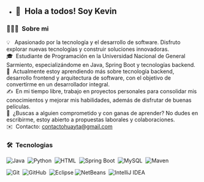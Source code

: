 - ## 👋 &nbsp;Hola a todos! Soy Kevin
<!-- <p align="center">
  <a href="https://github.com/AVS1508">
    <img alt="Night Coding" src="https://raw.githubusercontent.com/AVS1508/AVS1508/master/assets/Night-Coding.gif" />
  </a>
</p> -->
<!--align="right"-->

### 👨🏻‍💻 &nbsp;Sobre mi




💡 &nbsp; Apasionado por la tecnología y el desarrollo de software. Disfruto explorar nuevas tecnologías y construir soluciones innovadoras.\
🎓 &nbsp;Estudiante de Programación en la Universidad Nacional de General Sarmiento, especializándome en Java, Spring Boot y tecnologías backend.\
🌱 &nbsp;Actualmente estoy aprendiendo más sobre tecnología backend, desarrollo frontend y arquitectura de software, con el objetivo de convertirme en un desarrollador integral.\
✍️ &nbsp;En mi tiempo libre, trabajo en proyectos personales para consolidar mis conocimientos y mejorar mis habilidades, además de disfrutar de buenas películas.\
💬 &nbsp;¿Buscas a alguien comprometido y con ganas de aprender? No dudes en escribirme, estoy abierto a propuestas laborales y colaboraciones.\
✉️ &nbsp;Contacto: contactohuayta@gmail.com
</a>
<!--📄 &nbsp;Please have a look at my [Résumé](https://www.adityavsingh.com/resume.html) for more details about me. I'm open to feedback and suggestions!-->

### 🛠 &nbsp;Tecnologias

![Java](https://img.shields.io/badge/-Java-05122A?style=flat&logo=Java&logoColor=FFA518)&nbsp;
![Python](https://img.shields.io/badge/-Python-05122A?style=flat&logo=python)&nbsp;
![HTML](https://img.shields.io/badge/-HTML-05122A?style=flat&logo=HTML5)&nbsp;
![Spring Boot](https://img.shields.io/badge/-Spring%20Boot-05122A?style=flat&logo=spring-boot&logoColor=6DB33F)&nbsp;
![MySQL](https://img.shields.io/badge/-MySQL-05122A?style=flat&logo=mysql&logoColor=4479A1)&nbsp;
![Maven](https://img.shields.io/badge/-Maven-05122A?style=flat&logo=apache-maven&logoColor=C71A36)&nbsp;
<!--![CSS](https://img.shields.io/badge/-CSS-05122A?style=flat&logo=CSS3&logoColor=1572B6)&nbsp;-->
![Git](https://img.shields.io/badge/-Git-05122A?style=flat&logo=git)&nbsp;
![GitHub](https://img.shields.io/badge/-GitHub-05122A?style=flat&logo=github)&nbsp;
![Eclipse](https://img.shields.io/badge/-Eclipse-05122A?style=flat&logo=eclipse-ide&logoColor=2C2255)
![NetBeans](https://img.shields.io/badge/-NetBeans-05122A?style=flat&logo=apache-netbeans-ide&logoColor=1B6AC6)&nbsp;
![IntelliJ IDEA](https://img.shields.io/badge/-IntelliJ%20IDEA-05122A?style=flat&logo=intellij-idea&logoColor=000000)&nbsp;

<!--
### ⚙️ &nbsp;GitHub Analytics

<p align="center">
<a href="https://github.com/README">
  <img height="180em" src="https://github-readme-stats-eight-theta.vercel.app/api?username=AVS1508&show_icons=true&theme=algolia&include_all_commits=true&count_private=true"/>
</a>
</p>
-->
